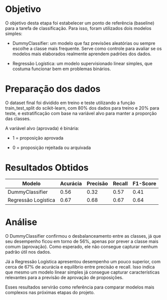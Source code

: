 # Objetivo

O objetivo desta etapa foi estabelecer um ponto de referência (baseline) para a tarefa de classificação. Para isso, foram utilizados dois modelos simples:

- DummyClassifier: um modelo que faz previsões aleatórias ou sempre escolhe a classe mais frequente. Serve como controle para avaliar se os modelos mais elaborados realmente aprendem padrões dos dados.

- Regressão Logística: um modelo supervisionado linear simples, que costuma funcionar bem em problemas binários.

# Preparação dos dados

O dataset final foi dividido em treino e teste utilizando a função train_test_split do scikit-learn, com 80% dos dados para treino e 20% para teste, e estratificação com base na variável alvo para manter a proporção das classes.

A variável alvo (aprovada) é binária:

- 1 = proposição aprovada

- 0 = proposição rejeitada ou arquivada

# Resultados Obtidos

| Modelo              | Acurácia | Precisão | Recall | F1-Score |
|---------------------|----------|----------|--------|----------|
| DummyClassifier     | 0.56     | 0.32     | 0.57   | 0.41     |
| Regressão Logística | 0.67     | 0.68     | 0.67   | 0.64     |


# Análise

O DummyClassifier confirmou o desbalanceamento entre as classes, já que seu desempenho ficou em torno de 56%, apenas por prever a classe mais comum (aprovação). Como esperado, ele não consegue capturar nenhum padrão útil nos dados.

Já a Regressão Logística apresentou desempenho um pouco superior, com cerca de 67% de acurácia e equilíbrio entre precisão e recall. Isso indica que mesmo um modelo linear simples já consegue capturar características relevantes para a previsão de aprovação de proposições.

Esses resultados servirão como referência para comparar modelos mais complexos nas próximas etapas do projeto.
